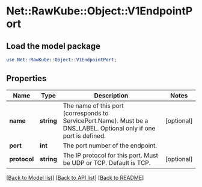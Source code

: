 # Net::RawKube::Object::V1EndpointPort

## Load the model package
```perl
use Net::RawKube::Object::V1EndpointPort;
```

## Properties
Name | Type | Description | Notes
------------ | ------------- | ------------- | -------------
**name** | **string** | The name of this port (corresponds to ServicePort.Name). Must be a DNS_LABEL. Optional only if one port is defined. | [optional] 
**port** | **int** | The port number of the endpoint. | 
**protocol** | **string** | The IP protocol for this port. Must be UDP or TCP. Default is TCP. | [optional] 

[[Back to Model list]](../README.md#documentation-for-models) [[Back to API list]](../README.md#documentation-for-api-endpoints) [[Back to README]](../README.md)


